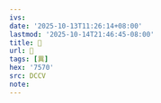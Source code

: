 ```yaml
---
ivs:
date: '2025-10-13T11:26:14+08:00'
lastmod: '2025-10-14T21:46:45-08:00'
title: 󰎫
url: 󰎫
tags: [異]
hex: '7570'
src: DCCV
note:
---
```


